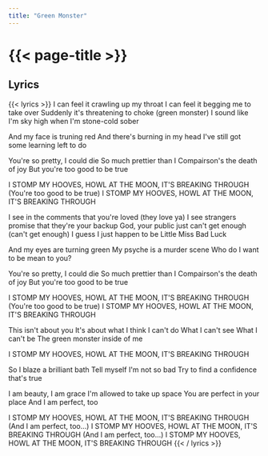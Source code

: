```yaml
---
title: "Green Monster"
---
```

# {{< page-title >}}

## Lyrics
{{< lyrics >}}
I can feel it crawling up my throat
I can feel it begging me to take over
Suddenly it's threatening to choke (green monster)
I sound like I'm sky high when I'm stone-cold sober

And my face is truning red
And there's burning in my head
I've still got some learning left to do

You're so pretty, I could die
So much prettier than I 
Compairson's the death of joy
But you're too good to be true

I STOMP MY HOOVES, HOWL AT THE MOON, IT'S BREAKING THROUGH
(You're too good to be true)
I STOMP MY HOOVES, HOWL AT THE MOON, IT'S BREAKING THROUGH

I see in the comments that you're loved (they love ya)
I see strangers promise that they're your backup
God, your public just can't get enough (can't get enough)
I guess I just happen to be Little Miss Bad Luck

And my eyes are turning green
My psyche is a murder scene
Who do I want to be mean to you?

You're so pretty, I could die
So much prettier than I 
Compairson's the death of joy
But you're too good to be true

I STOMP MY HOOVES, HOWL AT THE MOON, IT'S BREAKING THROUGH
(You're too good to be true)
I STOMP MY HOOVES, HOWL AT THE MOON, IT'S BREAKING THROUGH

This isn't about you
It's about what I think I can't do
What I can't see
What I can't be
The green monster inside of me

I STOMP MY HOOVES, HOWL AT THE MOON, IT'S BREAKING THROUGH

So I blaze a brilliant bath
Tell myself I'm not so bad
Try to find a confidence that's true

I am beauty, I am grace
I'm allowed to take up space
You are perfect in your place
And I am perfect, too

I STOMP MY HOOVES, HOWL AT THE MOON, IT'S BREAKING THROUGH
(And I am perfect, too...)
I STOMP MY HOOVES, HOWL AT THE MOON, IT'S BREAKING THROUGH
(And I am perfect, too...)
I STOMP MY HOOVES, HOWL AT THE MOON, IT'S BREAKING THROUGH
{{< / lyrics >}}
